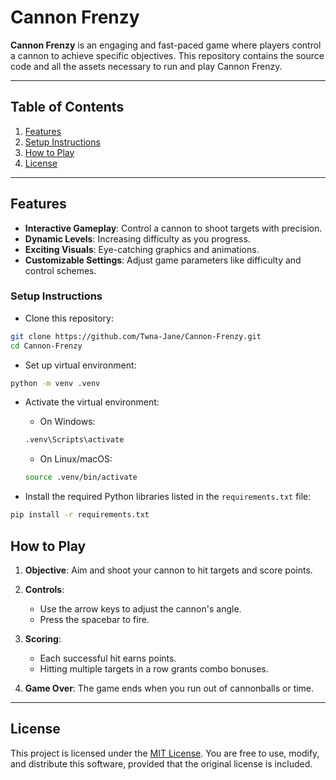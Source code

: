 # Cannon Frenzy

**Cannon Frenzy** is an engaging and fast-paced game where players control a cannon to achieve specific objectives. This repository contains the source code and all the assets necessary to run and play Cannon Frenzy.

---

## Table of Contents

1. [Features](#features)
2. [Setup Instructions](#setup-instructions)
3. [How to Play](#how-to-play)
4. [License](#license)

---

## Features

- **Interactive Gameplay**: Control a cannon to shoot targets with precision.
- **Dynamic Levels**: Increasing difficulty as you progress.
- **Exciting Visuals**: Eye-catching graphics and animations.
- **Customizable Settings**: Adjust game parameters like difficulty and control schemes.


### Setup Instructions
- Clone this repository:
```bash
git clone https://github.com/Twna-Jane/Cannon-Frenzy.git
cd Cannon-Frenzy
```

- Set up virtual environment:
```bash
python -m venv .venv
```

- Activate the virtual environment:
  - On Windows:
  ```bash
  .venv\Scripts\activate
  ```
  - On Linux/macOS:
  ```bash
  source .venv/bin/activate
  ```
  
- Install the required Python libraries listed in the `requirements.txt` file:
```bash
pip install -r requirements.txt
```

## How to Play

1. **Objective**:
   Aim and shoot your cannon to hit targets and score points.

2. **Controls**:
   - Use the arrow keys to adjust the cannon's angle.
   - Press the spacebar to fire.

3. **Scoring**:
   - Each successful hit earns points.
   - Hitting multiple targets in a row grants combo bonuses.

4. **Game Over**:
   The game ends when you run out of cannonballs or time.

---

## License

This project is licensed under the [MIT License](LICENSE). You are free to use, modify, and distribute this software, provided that the original license is included.

  

